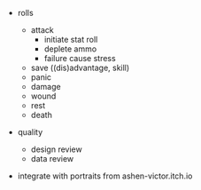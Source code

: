 - rolls
  - attack
    - initiate stat roll
    - deplete ammo
    - failure cause stress
  - save ((dis)advantage, skill)
  - panic
  - damage
  - wound
  - rest
  - death

- quality
  - design review
  - data review

- integrate with portraits from ashen-victor.itch.io